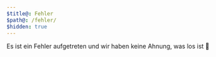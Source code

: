 ```yaml
---
$title@: Fehler
$path@: /fehler/
$hidden: true
---
```


Es ist ein Fehler aufgetreten und wir haben keine Ahnung, was los ist&nbsp;🍵